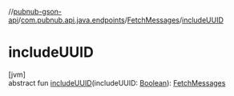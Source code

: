 //[pubnub-gson-api](../../../index.md)/[com.pubnub.api.java.endpoints](../index.md)/[FetchMessages](index.md)/[includeUUID](include-u-u-i-d.md)

# includeUUID

[jvm]\
abstract fun [includeUUID](include-u-u-i-d.md)(includeUUID: [Boolean](https://kotlinlang.org/api/core/kotlin-stdlib/kotlin/-boolean/index.html)): [FetchMessages](index.md)
